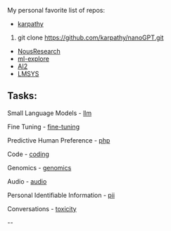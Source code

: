 My personal favorite list of repos:

- [karpathy](https://github.com/karpathy)

1. git clone https://github.com/karpathy/nanoGPT.git

- [NousResearch](https://github.com/orgs/NousResearch/repositories)
- [ml-explore](https://github.com/ml-explore)
- [AI2](https://github.com/allenai/open-instruct?tab=readme-ov-file)
- [LMSYS](https://github.com/lm-sys)

## Tasks:  

Small Language Models - [llm](llm)

Fine Tuning - [fine-tuning](fine-tuning)

Predictive Human Preference - [php](php)

Code - [coding](coding)

Genomics - [genomics](genomics)

Audio - [audio](audio)

Personal Identifiable Information - [pii](pii)

Conversations - [toxicity](toxicity)

--


